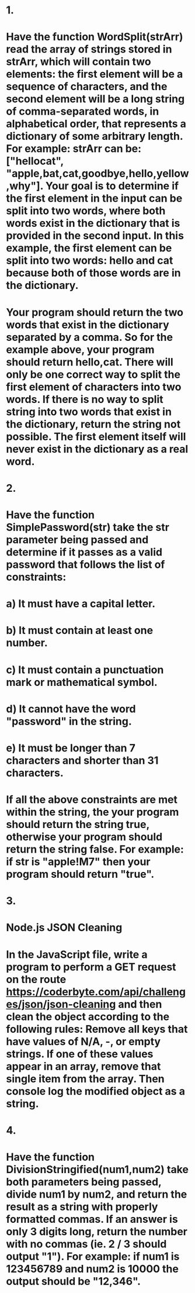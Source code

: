 # 1. 
# Have the function WordSplit(strArr) read the array of strings stored in strArr, which will contain two elements: the first element will be a sequence of characters, and the second element will be a long string of comma-separated words, in alphabetical order, that represents a dictionary of some arbitrary length. For example: strArr can be: ["hellocat", "apple,bat,cat,goodbye,hello,yellow,why"]. Your goal is to determine if the first element in the input can be split into two words, where both words exist in the dictionary that is provided in the second input. In this example, the first element can be split into two words: hello and cat because both of those words are in the dictionary.
 
# Your program should return the two words that exist in the dictionary separated by a comma. So for the example above, your program should return hello,cat. There will only be one correct way to split the first element of characters into two words. If there is no way to split string into two words that exist in the dictionary, return the string not possible. The first element itself will never exist in the dictionary as a real word.

# 2.
# Have the function SimplePassword(str) take the str parameter being passed and determine if it passes as a valid password that follows the list of constraints:

# a) It must have a capital letter.
# b) It must contain at least one number.
# c) It must contain a punctuation mark or mathematical symbol.
# d) It cannot have the word "password" in the string.
# e) It must be longer than 7 characters and shorter than 31 characters.

# If all the above constraints are met within the string, the your program should return the string true, otherwise your program should return the string false. For example: if str is "apple!M7" then your program should return "true".

# 3.
# Node.js JSON Cleaning
# In the JavaScript file, write a program to perform a GET request on the route https://coderbyte.com/api/challenges/json/json-cleaning and then clean the object according to the following rules: Remove all keys that have values of N/A, -, or empty strings. If one of these values appear in an array, remove that single item from the array. Then console log the modified object as a string.

# 4.
# Have the function DivisionStringified(num1,num2) take both parameters being passed, divide num1 by num2, and return the result as a string with properly formatted commas. If an answer is only 3 digits long, return the number with no commas (ie. 2 / 3 should output "1"). For example: if num1 is 123456789 and num2 is 10000 the output should be "12,346". 